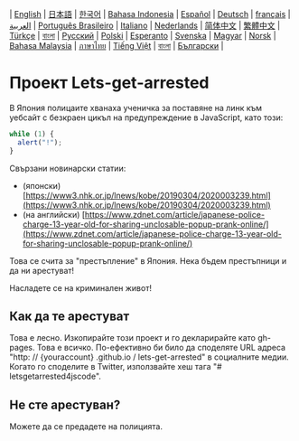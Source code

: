 | [English](README.md) | [日本語](README.ja.md) | [한국어](README.ko.md) | [Bahasa Indonesia](README.in.md) | [Español](README.es.md) | [Deutsch](README.de.md) | [français](README.fr.md) | [العربية](README.ar.md) | [Português Brasileiro](README.pt-br.md) | [Italiano](README.it.md) | [Nederlands](README.nl.md) | [简体中文](README.zh_hans.md) | [繁體中文](README.zh_hant.md) | [Türkçe](README.tr.md) | [বাংলা](README.bn.md) | [Русский](README.ru.md) | [Polski](README.pl.md) | [Esperanto](README.eo.md) | [Svenska](README.se.md) | [Magyar](README.hu.md) | [Norsk](README.no.md) | [Bahasa Malaysia](README.ms.md) | [ภาษาไทย](README.th.md) | [Tiếng Việt](README.vi.md) | [বাংলা](README.bn.md) | [Български](README.bg.md) |

# Проект Lets-get-arrested

В Япония полицаите хванаха ученичка за поставяне на линк към уебсайт с безкраен цикъл на предупреждение в JavaScript, като този:

```js
while (1) {
  alert("!");
}
```

Свързани новинарски статии:

- (японски) [https://www3.nhk.or.jp/lnews/kobe/20190304/2020003239.html](https://www3.nhk.or.jp/lnews/kobe/20190304/2020003239.html)
- (на английски) [https://www.zdnet.com/article/japanese-police-charge-13-year-old-for-sharing-unclosable-popup-prank-online/](https://www.zdnet.com/article/japanese-police-charge-13-year-old-for-sharing-unclosable-popup-prank-online/)

Това се счита за "престъпление" в Япония. Нека бъдем престъпници и да ни арестуват!

Насладете се на криминален живот!

## Как да те арестуват

Това е лесно. Изкопирайте този проект и го декларирайте като gh-pages. Това е всичко. По-ефективно би било да споделяте URL адреса "http: // {youraccount} .github.io / lets-get-arrested" в социалните медии. Когато го споделите в Twitter, използвайте хеш тага "# letsgetarrested4jscode".

## Не сте арестуван?

Можете да се предадете на полицията.
